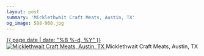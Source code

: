 ```yaml
---
layout: post
summary: 'Micklethwait Craft Meats, Austin, TX'
og_image: 588-960.jpg
---
```


<p>
 <time>
  <a href="/588">
   {{ page.date | date: "%B %-d, %Y" }}
  </a>
 </time>
 <a href="/588">
  <img alt="Micklethwait Craft Meats, Austin, TX" sizes="(min-width: 700px) 50vw, calc(100vw - 2rem)" src="{{ site.assets_url }}/588-480.jpg" srcset="{{ site.assets_url }}/588-240.jpg 240w, {{ site.assets_url }}/588-480.jpg 480w, {{ site.assets_url }}/588-720.jpg 720w, {{ site.assets_url }}/588-960.jpg 960w"/>
 </a>
 <span>
  Micklethwait Craft Meats, Austin, TX
 </span>
</p>
